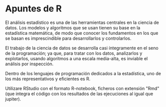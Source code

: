# Apuntes de R

El análisis estadístico es una de las herramientas centrales en la ciencia de datos. Los modelos y algoritmos que se usan tienen su base en la estadística matemática, de modo que conocer los fundamentos en los que se basan es imprescindible para desarrollarlos y controlarlos.

El trabajo de la ciencia de datos se desarrolla casi íntegramente en el seno de la programación; ya que, para tratar con los datos, analizarlos y explotarlos, usando algoritmos a una escala media-alta, es inviable el análisis por inspección.

Dentro de los lenguajes de programación dedicados a la estadística, uno de los más representativos y eficientes es R.

Utilizare RStudio con el formato R-notebook, ficheros con extensión "Rmd" (que integra el código con los resultados de las ejecuciones al igual que jupiter).


